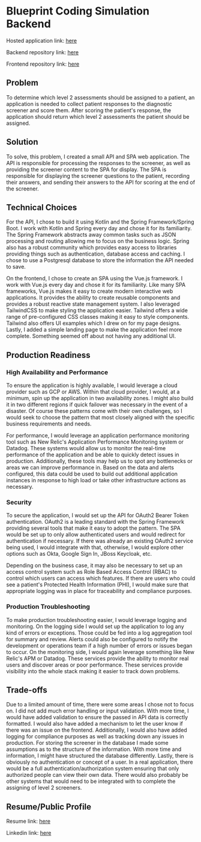 # Blueprint Coding Simulation Backend

Hosted application link: [here](https://bp-simulation.michaeldsmithjr.com)

Backend repository link: [here](https://github.com/msmith95/bp-simulation-backend)

Frontend repository link: [here](https://github.com/msmith95/bp-simulation-frontend)

## Problem
To determine which level 2 assessments should be assigned to a patient, an application is needed
to collect patient responses to the diagnostic screener and score them. After scoring the patient's response, the application
should return which level 2 assessments the patient should be assigned.

## Solution
To solve, this problem, I created a small API and SPA web application. The API is responsible for processing
the responses to the screener, as well as providing the screener content to the SPA for display. The SPA is responsible
for displaying the screener questions to the patient, recording their answers, and sending their answers to the
API for scoring at the end of the screener.

## Technical Choices
For the API, I chose to build it using Kotlin and the Spring Framework/Spring Boot. I work with Kotlin and Spring
every day and chose it for its familiarity. The Spring Framework abstracts away common tasks such as
JSON processing and routing allowing me to focus on the business logic. Spring also has a robust community which
provides easy access to libraries providing things such as authentication, database access and caching.
I chose to use a Postgresql database to store the information the API needed to save.

On the frontend, I chose to create an SPA using the Vue.js framework. I work with Vue.js every day and chose it
for its familiarity. Like many SPA frameworks, Vue.js makes it easy to create modern interactive web applications.
It provides the ability to create reusable components and provides a robust reactive state management system. I also
leveraged TailwindCSS to make styling the application easier. Tailwind offers a wide range of pre-configured CSS classes
making it easy to style components. Tailwind also offers UI examples which I drew on for my page designs.
Lastly, I added a simple landing page to make the application feel more complete. Something seemed off
about not having any additional UI.

## Production Readiness

### High Availability and Performance

To ensure the application is highly available, I would leverage a cloud provider such as GCP or AWS. Within that
cloud provider, I would, at a minimum, spin up the application in two availability zones. I might also build it in two
different regions if quick failover was necessary in the event of a disaster. Of course
these patterns come with their own challenges, so I would seek to choose the pattern that most closely aligned with
the specific business requirements and needs.

For performance, I would leverage an application performance monitoring tool such as New Relic's Application Performance
Monitoring system or Datadog. These systems would allow us to monitor the real-time performance of the application and be able
to quickly detect issues in production. Additionally, these tools may help us to spot any bottlenecks or areas we
can improve performance in. Based on the data and alerts configured, this data could be used to build out additional
application instances in response to high load or take other infrastructure actions as necessary.

### Security

To secure the application, I would set up the API for OAuth2 Bearer Token authentication. OAuth2 is a leading standard
with the Spring Framework providing several tools that make it easy to adopt the pattern. The SPA would be set up to only
allow authenticated users and would redirect for authentication if necessary. If there was already an existing OAuth2
service being used, I would integrate with that, otherwise, I would explore other options such as Okta, Google Sign In,
JBoss Keycloak, etc.

Depending on the business case, it may also be necessary to set up an access control
system such as Role Based Access Control (RBAC) to control which users
can access which features. If there are users who could see a patient's Protected Health Information (PHI),
I would make sure that appropriate logging was in place for traceability and compliance purposes.

### Production Troubleshooting

To make production troubleshooting easier, I would leverage logging and monitoring. On the logging side I would set up
the application to log any kind of errors or exceptions. Those could be fed into a log aggregation tool for
summary and review. Alerts could also be configured to notify the development or operations team if a high
number of errors or issues began to occur.
On the monitoring side, I would again leverage something like New Relic's APM or Datadog. These services
provide the ability to monitor real users and discover areas or poor performance. These services provide visibility into
the whole stack making it easier to track down problems.

## Trade-offs
Due to a limited amount of time, there were some areas I chose not to focus on. I did not add much error
handling or input validation. With more time, I would have added validation to ensure the passed in API
data is correctly formatted. I would also have added a mechanism to let the user know if there was an
issue on the frontend. Additionally, I would also have added logging for compliance purposes as well as
tracking down any issues in production. For storing the
screener in the database I made some assumptions as to the structure of the information. With more time
and information, I might have structured the database differently. Lastly, there is obviously no authentication
or concept of a user. In a real application, there would be a full authentication/authorization system
ensuring that only authorized people can view their own data. There would also probably be other systems that would
need to be integrated with to complete the assigning of level 2 screeners.

## Resume/Public Profile
Resume link: [here](https://drive.google.com/file/d/0BwNS9vdelAQfUVRqS0pCRXZKbzg/view?usp=sharing&resourcekey=0--sXUytA5Dv6AoYPltjmwZA)

Linkedin link: [here](https://www.linkedin.com/in/michael-smith-jr-a73b1a120/)
